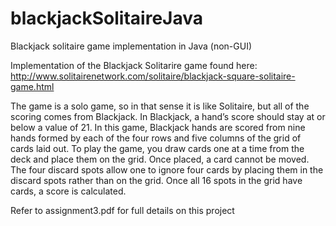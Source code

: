 # blackjackSolitaireJava
Blackjack solitaire game implementation in Java (non-GUI)

Implementation of the Blackjack Solitarire game found here:
http://www.solitairenetwork.com/solitaire/blackjack-square-solitaire-game.html

The game is a solo game, so in that sense it is like Solitaire, 
but all of the scoring comes from Blackjack. In Blackjack, a hand’s score should stay at or below a value of 21.
In this game, Blackjack hands are scored from nine hands formed by each of the four rows and five columns
of the grid of cards laid out. To play the game, you draw cards one at a time from the deck and place them on the grid. 
Once placed, a card cannot be moved. The four discard spots allow one to ignore four cards by 
placing them in the discard spots rather than on the grid. Once all 16 spots in the grid have cards, a score is calculated.

Refer to assignment3.pdf for full details on this project
